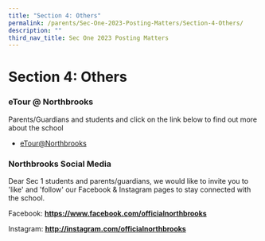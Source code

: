 ```yaml
---
title: "Section 4: Others"
permalink: /parents/Sec-One-2023-Posting-Matters/Section-4-Others/
description: ""
third_nav_title: Sec One 2023 Posting Matters
---
```

Section 4: Others
=================

### eTour @ Northbrooks

Parents/Guardians and students and click on the link below to find out more about the school  

*   [eTour@Northbrooks](https://northbrookssec.moe.edu.sg/about-us/tour-at-northbrooks)

### Northbrooks Social Media

Dear Sec 1 students and parents/guardians, we would like to invite you to 'like' and 'follow' our Facebook & Instagram pages to stay connected with the school. 

  

Facebook: [<b>https://www.facebook.com/officialnorthbrooks</b>](https://www.facebook.com/officialnorthbrooks)

Instagram: [<b>http://instagram.com/officialnorthbrooks</b>](http://instagram.com/officialnorthbrooks)